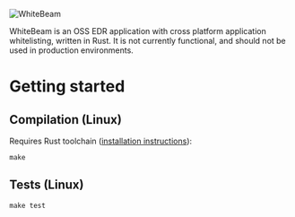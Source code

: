 ![WhiteBeam](https://user-images.githubusercontent.com/11845893/60034080-5a42ca00-9699-11e9-9458-c58748017290.png)

WhiteBeam is an OSS EDR application with cross platform application whitelisting, written in Rust. It is not currently functional, and should not be used in production environments.

# Getting started

## Compilation (Linux)
Requires Rust toolchain ([installation instructions](https://www.rust-lang.org/tools/install)):

`make`

## Tests (Linux)
`make test`
